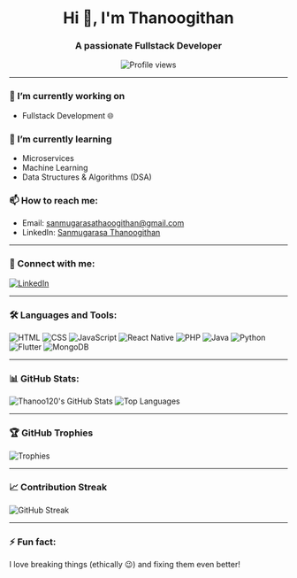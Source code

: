 <h1 align="center">Hi 👋, I'm Thanoogithan</h1>
<h3 align="center">A passionate Fullstack Developer</h3>

<p align="center">
   <img src="https://komarev.com/ghpvc/?username=thanoo120&label=Profile%20views&color=0e75b6&style=flat" alt="Profile views" />
</p>

---

### 🔭 I’m currently working on
- Fullstack Development 🌐

### 🌱 I’m currently learning
- Microservices
- Machine Learning
- Data Structures & Algorithms (DSA)

### 📫 How to reach me:
- Email: [sanmugarasathaoogithan@gmail.com](mailto:sanmugarasathaoogithan@gmail.com)  
- LinkedIn: [Sanmugarasa Thanoogithan](https://www.linkedin.com/in/sanmugarasa-thanoogithan-923a70280/)

---

### 🔗 Connect with me:

<p align="left">
  <a href="https://www.linkedin.com/in/sanmugarasa-thanoogithan-923a70280/" target="_blank">
    <img src="https://img.icons8.com/color/48/000000/linkedin.png" alt="LinkedIn"/>
  </a>
</p>

---

### 🛠️ Languages and Tools:

<p align="left">
  <img src="https://img.icons8.com/color/48/000000/html-5--v1.png" alt="HTML"/>
  <img src="https://img.icons8.com/color/48/000000/css3.png" alt="CSS"/>
  <img src="https://img.icons8.com/color/48/000000/javascript.png" alt="JavaScript"/>
  <img src="https://img.icons8.com/color/48/000000/react-native.png" alt="React Native"/>
  <img src="https://img.icons8.com/color/48/000000/php.png" alt="PHP"/>
  <img src="https://img.icons8.com/color/48/000000/java-coffee-cup-logo.png" alt="Java"/>
  <img src="https://img.icons8.com/color/48/000000/python.png" alt="Python"/>
  <img src="https://img.icons8.com/color/48/000000/flutter.png" alt="Flutter"/>
  <img src="https://img.icons8.com/color/48/000000/mongodb.png" alt="MongoDB"/>
</p>

---

### 📊 GitHub Stats:

![Thanoo120's GitHub Stats](https://github-readme-stats.vercel.app/api?username=thanoo120&show_icons=true&theme=dark)
![Top Languages](https://github-readme-stats.vercel.app/api/top-langs/?username=thanoo120&layout=compact&theme=dark)

---

### 🏆 GitHub Trophies

![Trophies](https://github-profile-trophy.vercel.app/?username=thanoo120&theme=darkhub&no-frame=true&margin-w=15&title=MultiLanguage,Commits,PullRequest,Followers,Repositories,Stars,Experience)

---

### 📈 Contribution Streak

![GitHub Streak](https://github-readme-streak-stats.herokuapp.com?user=thanoo120&theme=tokyonight&date_format=M%20j%5B%2C%20Y%5D)

---

### ⚡ Fun fact:
I love breaking things (ethically 😉) and fixing them even better!
